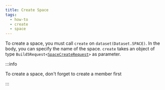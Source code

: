 ```yaml
---
title: Create Space
tags:
  - how-to
  - create
  - space
---
```


To create a space, you must call `create` on `dataset(Dataset.SPACE)`. In the body, you can specify the name of the space.
`create` takes an object of type `Build5Request<`[`SpaceCreateRequest`](../../../../search-post/interfaces/SpaceCreateRequest.md)`>` as parameter.

:::info

To create a space, don't forget to create a member first

:::

```tsx file=../../../../../../packages/sdk/examples/create_space.ts#L11-L26
```

